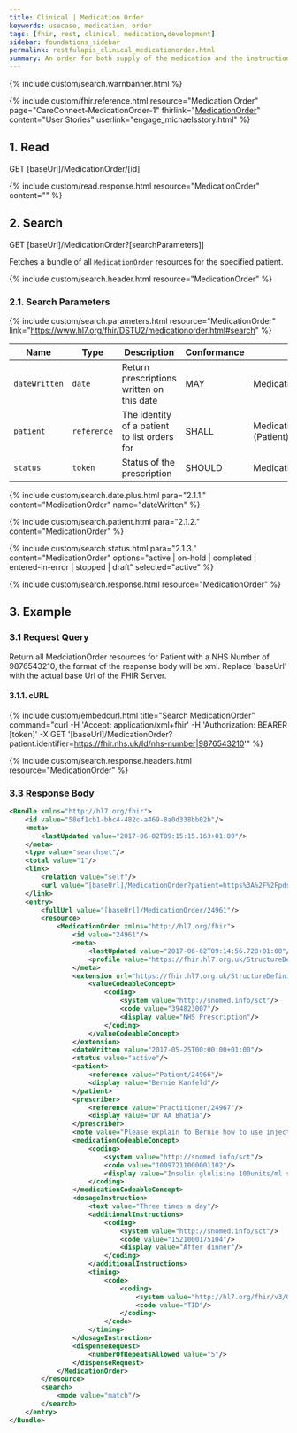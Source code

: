 ```yaml
---
title: Clinical | Medication Order
keywords: usecase, medication, order
tags: [fhir, rest, clinical, medication,development]
sidebar: foundations_sidebar
permalink: restfulapis_clinical_medicationorder.html
summary: An order for both supply of the medication and the instructions for administration of the medication to a patient. The resource is called "MedicationOrder" rather than "MedicationPrescription" to generalize the use across inpatient and outpatient settings as well as for care plans, etc.
---
```

{% include custom/search.warnbanner.html %}

{% include custom/fhir.reference.html resource="Medication Order" page="CareConnect-MedicationOrder-1" fhirlink="[MedicationOrder](https://www.hl7.org/fhir/DSTU2/medicationorder.html)" content="User Stories" userlink="engage_michaelsstory.html" %}


## 1. Read ##

<div markdown="span" class="alert alert-success" role="alert">
GET [baseUrl]/MedicationOrder/[id]</div>

{% include custom/read.response.html resource="MedicationOrder" content="" %}

## 2. Search ##

<div markdown="span" class="alert alert-success" role="alert">
GET [baseUrl]/MedicationOrder?[searchParameters]]</div>

Fetches a bundle of all `MedicationOrder` resources for the specified patient.

{% include custom/search.header.html resource="MedicationOrder" %}

### 2.1. Search Parameters ###

{% include custom/search.parameters.html resource="MedicationOrder"     link="https://www.hl7.org/fhir/DSTU2/medicationorder.html#search" %}

| Name    | Type   | Description    | Conformance        | Path |
|---------|--------|----------------|--------------------|------|
| `dateWritten` | `date` | Return prescriptions written on this date | MAY | MedicationOrder.dateWritten |
| `patient` | `reference` | The identity of a patient to list orders for | SHALL | MedicationOrder.patient<br>(Patient) |
| `status` | `token` | Status of the prescription | SHOULD | MedicationOrder.status |

<!--
| `datewritten` | `date` | Return prescriptions written on this date |  | MedicationOrder.dateWritten |
| `identifier` | `token` | The source system of the prescriptions for  |  | MedicationOrder.identifier |
{% include custom/search.date.plus.html content="MedicationOrder" name="datewritten"  %}

{% include custom/search.identifier.html resource="MedicationOrder" content="identifier" subtext="System Filter" example="https://theccg.systemsupplier.co.uk/MedicationOrder|" text1="The CCG System Supplier" text2="not specified" %}
-->
{% include custom/search.date.plus.html para="2.1.1." content="MedicationOrder" name="dateWritten"  %}

{% include custom/search.patient.html para="2.1.2." content="MedicationOrder" %}

{% include custom/search.status.html para="2.1.3." content="MedicationOrder" options="active | on-hold | completed | entered-in-error | stopped | draft" selected="active"  %}

{% include custom/search.response.html resource="MedicationOrder" %}

## 3. Example ##

### 3.1 Request Query ###

Return all MedciationOrder resources for Patient with a NHS Number of 9876543210, the format of the response body will be xml. Replace 'baseUrl' with the actual base Url of the FHIR Server.

#### 3.1.1. cURL ####

{% include custom/embedcurl.html title="Search MedicationOrder" command="curl -H 'Accept: application/xml+fhir' -H 'Authorization: BEARER [token]' -X GET  '[baseUrl]/MedicationOrder?patient.identifier=https://fhir.nhs.uk/Id/nhs-number|9876543210'" %}

{% include custom/search.response.headers.html resource="MedicationOrder" %}

### 3.3 Response Body ###

```xml
<Bundle xmlns="http://hl7.org/fhir">
    <id value="58ef1cb1-bbc4-482c-a469-8a0d338bb02b"/>
    <meta>
        <lastUpdated value="2017-06-02T09:15:15.163+01:00"/>
    </meta>
    <type value="searchset"/>
    <total value="1"/>
    <link>
        <relation value="self"/>
        <url value="[baseUrl]/MedicationOrder?patient=https%3A%2F%2Fpds.proxy.nhs.uk%2FPatient%2F9876543210"/>
    </link>
    <entry>
        <fullUrl value="[baseUrl]/MedicationOrder/24961"/>
        <resource>
            <MedicationOrder xmlns="http://hl7.org/fhir">
                <id value="24961"/>
                <meta>
                    <lastUpdated value="2017-06-02T09:14:56.728+01:00"/>
                    <profile value="https://fhir.hl7.org.uk/StructureDefinition/CareConnect-MedicationOrder-1"/>
                </meta>
                <extension url="https://fhir.hl7.org.uk/StructureDefinition/Extension-CareConnect-MedicationSupplyType-1">
                    <valueCodeableConcept>
                        <coding>
                            <system value="http://snomed.info/sct"/>
                            <code value="394823007"/>
                            <display value="NHS Prescription"/>
                        </coding>
                    </valueCodeableConcept>
                </extension>
                <dateWritten value="2017-05-25T00:00:00+01:00"/>
                <status value="active"/>
                <patient>
                    <reference value="Patient/24966"/>
                    <display value="Bernie Kanfeld"/>
                </patient>
                <prescriber>
                    <reference value="Practitioner/24967"/>
                    <display value="Dr AA Bhatia"/>
                </prescriber>
                <note value="Please explain to Bernie how to use injector."/>
                <medicationCodeableConcept>
                    <coding>
                        <system value="http://snomed.info/sct"/>
                        <code value="10097211000001102"/>
                        <display value="Insulin glulisine 100units/ml solution for injection 3ml pre-filled disposable devices"/>
                    </coding>
                </medicationCodeableConcept>
                <dosageInstruction>
                    <text value="Three times a day"/>
                    <additionalInstructions>
                        <coding>
                            <system value="http://snomed.info/sct"/>
                            <code value="1521000175104"/>
                            <display value="After dinner"/>
                        </coding>
                    </additionalInstructions>
                    <timing>
                        <code>
                            <coding>
                                <system value="http://hl7.org/fhir/v3/GTSAbbreviation"/>
                                <code value="TID"/>
                            </coding>
                        </code>
                    </timing>
                </dosageInstruction>
                <dispenseRequest>
                    <numberOfRepeatsAllowed value="5"/>
                </dispenseRequest>
            </MedicationOrder>
        </resource>
        <search>
            <mode value="match"/>
        </search>
    </entry>
</Bundle>
```
